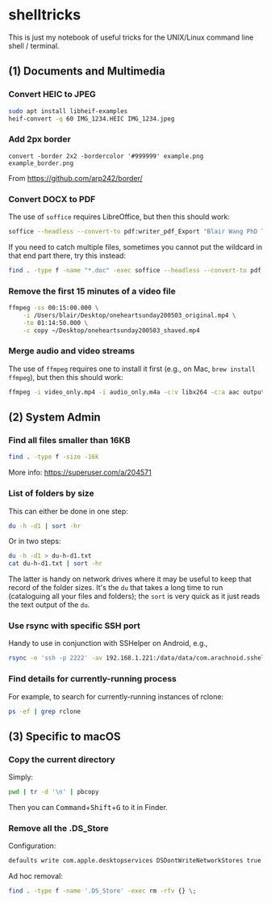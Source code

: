 # shelltricks

This is just my notebook of useful tricks for the UNIX/Linux command line shell / terminal.

## (1) Documents and Multimedia

### Convert HEIC to JPEG

```bash
sudo apt install libheif-examples
heif-convert -q 60 IMG_1234.HEIC IMG_1234.jpeg
```

### Add 2px border

```
convert -border 2x2 -bordercolor '#999999' example.png example_border.png
```

From https://github.com/arp242/border/

### Convert DOCX to PDF

The use of `soffice` requires LibreOffice, but then this should work:

```bash
soffice --headless --convert-to pdf:writer_pdf_Export "Blair Wang PhD Thesis rev03.docx"
```

If you need to catch multiple files, sometimes you cannot put the wildcard in that end part there, try this instead:

```bash
find . -type f -name "*.doc" -exec soffice --headless --convert-to pdf:writer_pdf_Export {} \;
```

### Remove the first 15 minutes of a video file

```bash
ffmpeg -ss 00:15:00.000 \
	-i /Users/blair/Desktop/oneheartsunday200503_original.mp4 \
	-to 01:14:50.000 \
	-c copy ~/Desktop/oneheartsunday200503_shaved.mp4
```

### Merge audio and video streams

The use of ``ffmpeg`` requires one to install it first (e.g., on Mac, ``brew install ffmpeg``), but then this should work:

```bash
ffmpeg -i video_only.mp4 -i audio_only.m4a -c:v libx264 -c:a aac output_merged.mp4
```

## (2) System Admin

### Find all files smaller than 16KB

```zsh
find . -type f -size -16k
```

More info: https://superuser.com/a/204571


### List of folders by size

This can either be done in one step:

```bash
du -h -d1 | sort -hr
```

Or in two steps:

```bash
du -h -d1 > du-h-d1.txt
cat du-h-d1.txt | sort -hr
```

The latter is handy on network drives where it may be useful to keep that record of the folder sizes. It's the `du` that takes a long time to run (cataloguing all your files and folders); the `sort` is very quick as it just reads the text output of the `du`.

### Use rsync with specific SSH port

Handy to use in conjunction with SSHelper on Android, e.g.,

```bash
rsync -e 'ssh -p 2222' -av 192.168.1.221:/data/data/com.arachnoid.sshelper/files/home/SDCard/DCIM/Camera/ /Users/blair/Desktop/PhotosFromPhone
```

### Find details for currently-running process

For example, to search for currently-running instances of rclone:

```bash
ps -ef | grep rclone
```

## (3) Specific to macOS

### Copy the current directory

Simply:

```bash
pwd | tr -d '\n' | pbcopy
```

Then you can <kbd>Command</kbd>+<kbd>Shift</kbd>+<kbd>G</kbd> to it in Finder.

### Remove all the .DS_Store

Configuration:

```bash
defaults write com.apple.desktopservices DSDontWriteNetworkStores true
```

Ad hoc removal:

```bash
find . -type f -name '.DS_Store' -exec rm -rfv {} \;
```

